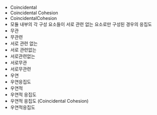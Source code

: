 ﻿- Coincidental
- Coincidental Cohesion
- CoincidentalCohesion
- 모듈 내부의 각 구성 요소들이 서로 관련 없는 요소로만 구성된 경우의 응집도
- 무관
- 무관련
- 서로 관련 없는 
- 서로 관련없는 
- 서로관련없는 
- 서로무관
- 서로무관련
- 우연
- 우연응집도
- 우연적
- 우연적 응집도
- 우연적 응집도 (Coincidental Cohesion) 
- 우연적응집도
